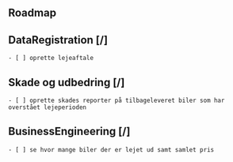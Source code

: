 ## Roadmap
## DataRegistration [/]
    - [ ] oprette lejeaftale
## Skade og udbedring [/]
    - [ ] oprette skades reporter på tilbageleveret biler som har overstået lejeperioden
## BusinessEngineering [/]
    - [ ] se hvor mange biler der er lejet ud samt samlet pris